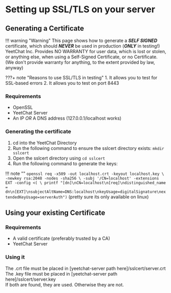 # Setting up SSL/TLS on your server

## Generating a Certificate

!!! warning "Warning"
    This page shows how to generate a ***SELF SIGNED*** certificate, which should ***NEVER*** be used in production (***ONLY*** in testing!)<br>
    YeetChat Inc. Provides NO WARRANTY for user data, which is lost or stolen, or anything else, when using a Self-Signed Certificate, or no Certificate.<br>
    (We don't provide warranty for anything, to the extent provided by law, anyway)

???+ note "Reasons to use SSL/TLS in testing"
    1. It allows you to test for SSL-based errors
    2. It allows you to test on port 8443

### Requirements
- OpenSSL<br>
- YeetChat Server<br>
- An IP _OR_ A DNS address (127.0.0.1/localhost works)<br>

### Generating the certificate

1. cd into the YeetChat Directory<br>
2. Run the following command to ensure the sslcert directory exists: ```mkdir sslcert```
3. Open the sslcert directory using ```cd sslcert```
4. Run the following command to generate the keys: 

!!! note ""
    ```
    openssl req -x509 -out localhost.crt -keyout localhost.key \
      -newkey rsa:2048 -nodes -sha256 \
      -subj '/CN=localhost' -extensions EXT -config <( \
      printf "[dn]\nCN=localhost\n[req]\ndistinguished_name = dn\n[EXT]\nsubjectAltName=DNS:localhost\nkeyUsage=digitalSignature\nextendedKeyUsage=serverAuth")
    ```
    (pretty sure its only available on linux)
## Using your existing Certificate
### Requirements
- A valid certificate (preferably trusted by a CA)<br>
- YeetChat Server<br>

### Using it
The .crt file must be placed in [yeetchat-server path here]/sslcert/server.crt<br>
The .key file must be placed in [yeetchat-server path here]/sslcert/server.key<br>
If both are found, they are used. Otherwise they are not.

